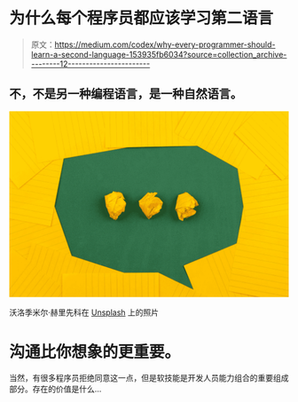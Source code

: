 # 为什么每个程序员都应该学习第二语言

> 原文：<https://medium.com/codex/why-every-programmer-should-learn-a-second-language-153935fb6034?source=collection_archive---------12----------------------->

## 不，不是另一种编程语言，是一种自然语言。

![](img/44f77789b5a9ffa70cc0c9a924489d1b.png)

沃洛季米尔·赫里先科在 [Unsplash](https://unsplash.com?utm_source=medium&utm_medium=referral) 上的照片

# 沟通比你想象的更重要。

当然，有很多程序员拒绝同意这一点，但是软技能是开发人员能力组合的重要组成部分。存在的价值是什么…